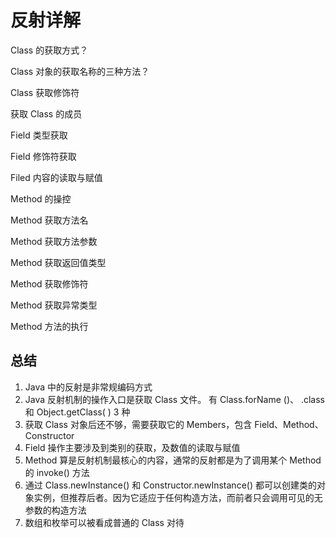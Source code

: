 # 反射详解

Class 的获取方式？

Class 对象的获取名称的三种方法？

Class 获取修饰符

获取 Class 的成员

Field 类型获取

Field 修饰符获取

Filed 内容的读取与赋值

Method 的操控

Method 获取方法名

Method 获取方法参数

Method 获取返回值类型

Method 获取修饰符

Method 获取异常类型

Method 方法的执行











## 总结

1. Java 中的反射是非常规编码方式
2. Java 反射机制的操作入口是获取 Class 文件。 有 Class.forName ()、 .class 和 Object.getClass( ) 3 种
3. 获取 Class 对象后还不够，需要获取它的 Members，包含 Field、Method、Constructor
4. Field 操作主要涉及到类别的获取，及数值的读取与赋值
5. Method 算是反射机制最核心的内容，通常的反射都是为了调用某个 Method 的 invoke() 方法
6. 通过 Class.newInstance() 和 Constructor.newInstance() 都可以创建类的对象实例，但推荐后者。因为它适应于任何构造方法，而前者只会调用可见的无参数的构造方法
7. 数组和枚举可以被看成普通的 Class 对待



























